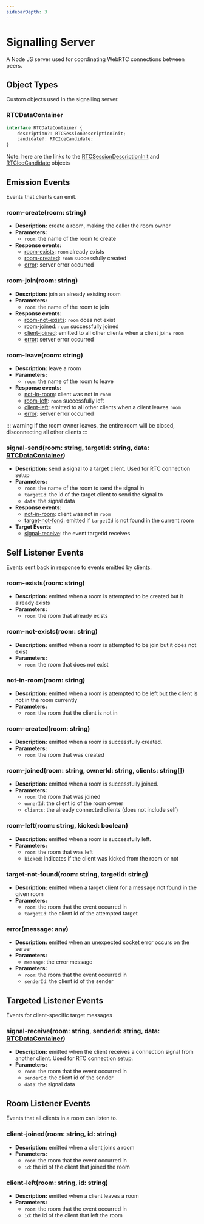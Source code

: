 ```yaml
---
sidebarDepth: 3
---
```


# Signalling Server

A Node JS server used for coordinating WebRTC connections between peers.

## Object Types

Custom objects used in the signalling server.

### RTCDataContainer <!-- rtc-data-container -->
``` ts
interface RTCDataContainer {
    description?: RTCSessionDescriptionInit;
    candidate?: RTCIceCandidate;
}
```

Note: here are the links to the [RTCSessionDescriptionInit](http://html5index.org/WebRTC%20-%20RTCSessionDescriptionInit.html) and [RTCIceCandidate](https://developer.mozilla.org/en-US/docs/Web/API/RTCIceCandidate) objects

## Emission Events

Events that clients can emit.

### room-create(room: string) <!-- room-create -->
* **Description:** create a room, making the caller the room owner
* **Parameters:**
    * `room`: the name of the room to create
* **Response events:**
    * [room-exists](#room-exists): `room` already exists
    * [room-created](#room-created): `room` successfully created
    * [error](#error): server error occurred

### room-join(room: string) <!-- room-join -->
* **Description:** join an already existing room
* **Parameters:**
    * `room`: the name of the room to join
* **Response events:**
    * [room-not-exists](#room-not-exists): `room` does not exist
    * [room-joined](#room-joined): `room` successfully joined
    * [client-joined](#client-join): emitted to all other clients when a client joins `room`
    * [error](#error): server error occurred

### room-leave(room: string) <!-- room-leave -->
* **Description:** leave a room
* **Parameters:**
    * `room`: the name of the room to leave
* **Response events:**
    * [not-in-room](#not-in-room): client was not in `room`
    * [room-left](#room-left): `room` successfully left
    * [client-left](#client-left): emitted to all other clients when a client leaves `room`
    * [error](#error): server error occurred

::: warning
If the room owner leaves, the entire room will be closed, disconnecting all other clients
:::

### signal-send(room: string, targetId: string, data: [RTCDataContainer](#rtc-data-container)) <!-- signalling-send -->
* **Description:** send a signal to a target client. Used for RTC connection setup
* **Parameters:**
    * `room`: the name of the room to send the signal in
    * `targetId`: the id of the target client to send the signal to
    * `data`: the signal data
* **Response events:**
    * [not-in-room](#not-in-room): client was not in `room`
    * [target-not-fond](#target-not-found): emitted if `targetId` is not found in the current room
* **Target Events**
    * [signal-receive](#signal-receive): the event targetId receives



## Self Listener Events

Events sent back in response to events emitted by clients.

### room-exists(room: string) <!-- room-exists -->
* **Description:** emitted when a room is attempted to be created but it already exists
* **Parameters:**
    * `room`: the room that already exists

### room-not-exists(room: string) <!-- room-not-exists -->
* **Description:** emitted when a room is attempted to be join but it does not exist
* **Parameters:**
    * `room`: the room that does not exist

### not-in-room(room: string) <!-- room-not-exists -->
* **Description:** emitted when a room is attempted to be left but the client is not in the room currently
* **Parameters:**
    * `room`: the room that the client is not in

### room-created(room: string) <!-- room-created -->
* **Description:** emitted when a room is successfully created.
* **Parameters:**
    * `room`: the room that was created

### room-joined(room: string, ownerId: string, clients: string[]) <!-- room-joined -->
* **Description:** emitted when a room is successfully joined.
* **Parameters:**
    * `room`: the room that was joined
    * `ownerId`: the client id of the room owner
    * `clients`: the already connected clients (does not include self)

### room-left(room: string, kicked: boolean) <!-- room-left -->
* **Description:** emitted when a room is successfully left.
* **Parameters:**
    * `room`: the room that was left
    * `kicked`: indicates if the client was kicked from the room or not

### target-not-found(room: string, targetId: string) <!-- target-not-found -->
* **Description:** emitted when a target client for a message not found in the given room
* **Parameters:**
    * `room`: the room that the event occurred in
    * `targetId`: the client id of the attempted target

### error(message: any) <!-- error -->
* **Description:** emitted when an unexpected socket error occurs on the server
* **Parameters:**
    * `message`: the error message
* **Parameters:**
    * `room`: the room that the event occurred in
    * `senderId`: the client id of the sender

## Targeted Listener Events

Events for client-specific target messages

### signal-receive(room: string, senderId: string, data: [RTCDataContainer](#rtc-data-container)) <!-- signal-receive -->
* **Description:** emitted when the client receives a connection signal from another client. Used for RTC connection setup.
* **Parameters:**
    * `room`: the room that the event occurred in
    * `senderId`: the client id of the sender
    * `data`: the signal data


## Room Listener Events

Events that all clients in a room can listen to.

### client-joined(room: string, id: string) <!-- client-joined -->
* **Description:** emitted when a client joins a room
* **Parameters:**
    * `room`: the room that the event occurred in
    * `id`: the id of the client that joined the room

### client-left(room: string, id: string) <!-- client-left -->
* **Description:** emitted when a client leaves a room
* **Parameters:**
    * `room`: the room that the event occurred in
    * `id`: the id of the client that left the room